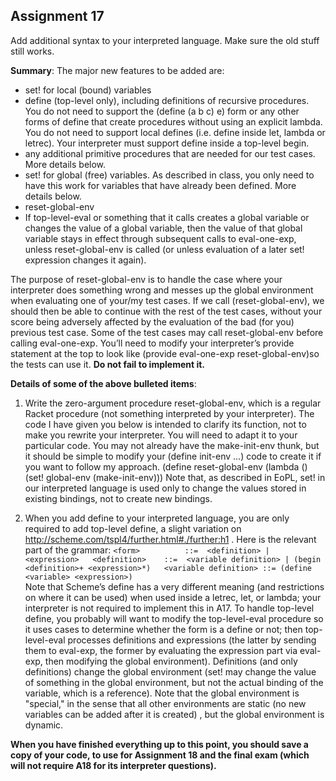 ## Assignment 17

Add additional syntax to your interpreted language.   Make sure the old stuff still works. 

**Summary**: The major new features to be added are: 
- set! for local (bound) variables
- define (top-level only), including definitions of recursive procedures.  You do not need to support the 
(define (a b c) e) form or any other forms of define that create procedures without using an explicit lambda.  You do not need to support local defines (i.e. define inside let, lambda or letrec). Your interpreter must support define inside a top-level begin.
- any additional primitive procedures that are needed for our test cases.  More details below.
- set! for global (free) variables.  As described in class, you only need to have this work for variables that have already been defined. More details below.
- reset-global-env
- If top-level-eval or something that it calls creates a global variable or changes the value of a global variable, then the value of that global variable stays in effect through subsequent calls to eval-one-exp, unless reset-global-env is called (or unless evaluation of a later set! expression changes it again).

The purpose of reset-global-env is to handle the case where your interpreter does something wrong and messes up the global environment when evaluating one of your/my test cases.  If we call (reset-global-env), we should then be able to continue with the rest of the test cases, without your score being adversely affected by the evaluation of the bad (for you) previous test case.  Some of the test cases may call reset-global-env before calling eval-one-exp. You’ll need to modify your interpreter’s provide statement at the top to look like (provide eval-one-exp reset-global-env)so the tests can use it. **Do not fail to implement it.**

**Details of some of the above bulleted items**:

1.	Write the zero-argument procedure reset-global-env, which is a regular Racket procedure (not something interpreted by your interpreter).  The code I have given you below is intended to clarify its function, not to make you rewrite your interpreter.  You will need to adapt it to your particular code.  You may not already have the make-init-env  thunk, but it should be simple to modify your (define init-env ...) code  to  create it if you want to follow my approach.
	(define reset-global-env
	   (lambda () (set! global-env (make-init-env)))
Note that, as described in EoPL, set! in our interpreted language is used only to change the values stored in existing bindings, not to create new bindings.

2.	When you add define to your interpreted language, you are only required to add top-level define, a slight variation on http://scheme.com/tspl4/further.html#./further:h1  .  Here is the relevant part of the grammar:
`<form>          ::=  <definition> | <expression>  
<definition>    ::=  <variable definition> | (begin <definition>+ <expression>*)  
<variable definition> ::= (define <variable> <expression>)`   
Note that Scheme’s define has a very different meaning (and restrictions on where it can be used) when used inside a letrec, let, or lambda; your interpreter is not required to implement this in A17.  To handle top-level define, you probably will want to modify the top-level-eval procedure so it uses cases to determine whether the form is a define or not; then top-level-eval processes definitions and expressions (the latter by sending them to eval-exp, the former by evaluating the expression part via eval-exp, then modifying the global environment).  Definitions (and only definitions) change the global environment (set! may change the value of something in the global environment, but not the actual binding of the variable, which is a reference).  Note that the global environment is "special," in the sense that all other environments are static (no new variables can be added after it is created) , but the global environment is dynamic.  

**When you have finished everything up to this point, you should save a copy of your code, to use for Assignment 18 and the final exam (which will not require A18 for its interpreter questions).**

